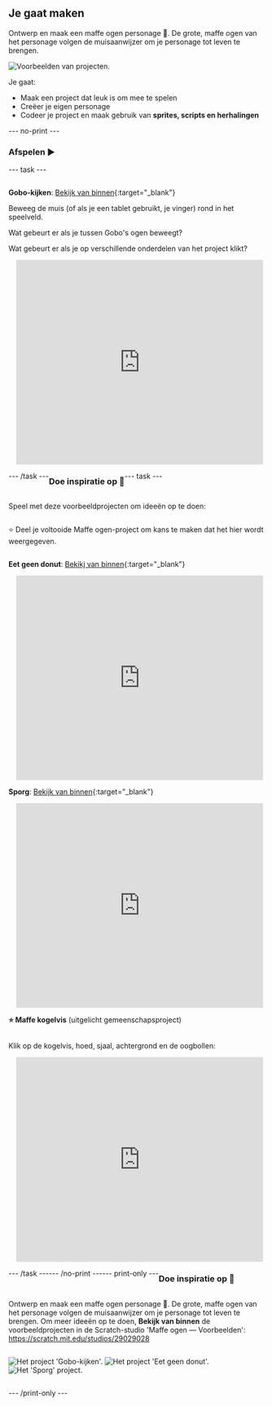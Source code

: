 ## Je gaat maken

Ontwerp en maak een maffe ogen personage 👀. De grote, maffe ogen van het personage volgen de muisaanwijzer om je personage tot leven te brengen.

![Voorbeelden van projecten.](images/showcase-line.png)

Je gaat:

+ Maak een project dat leuk is om mee te spelen
+ Creëer je eigen personage
+ Codeer je project en maak gebruik van **sprites, scripts en herhalingen**

--- no-print ---

### Afspelen ▶️

--- task ---

<div style="display: flex; flex-wrap: wrap">
<div style="flex-basis: 175px; flex-grow: 1">  

**Gobo-kijken**: [Bekijk van binnen](https://scratch.mit.edu/projects/600236783/editor){:target="_blank"}

Beweeg de muis (of als je een tablet gebruikt, je vinger) rond in het speelveld. 

Wat gebeurt er als je tussen Gobo's ogen beweegt? 
  
Wat gebeurt er als je op verschillende onderdelen van het project klikt?
</div>
<div>

<div class="scratch-preview" style="margin-left: 15px;">
  <iframe allowtransparency="true" width="485" height="402" src="https://scratch.mit.edu/projects/embed/600236783/?autostart=false" frameborder="0"></iframe>
</div>

</div>

--- /task ---

### Doe inspiratie op 💭

--- task ---

Speel met deze voorbeeldprojecten om ideeën op te doen:

⭐ Deel je voltooide Maffe ogen-project om kans te maken dat het hier wordt weergegeven.

**Eet geen donut**: [Bekikj van binnen](https://scratch.mit.edu/projects/600237598/editor){:target="_blank"}
<div class="scratch-preview" style="margin-left: 15px;">
  <iframe allowtransparency="true" width="485" height="402" src="https://scratch.mit.edu/projects/embed/600237598/?autostart=false" frameborder="0"></iframe>
</div>

**Sporg**: [Bekijk van binnen](https://scratch.mit.edu/projects/600239440/editor){:target="_blank"}
<div class="scratch-preview" style="margin-left: 15px;">
  <iframe allowtransparency="true" width="485" height="402" src="https://scratch.mit.edu/projects/embed/600239440/?autostart=false" frameborder="0"></iframe>
</div>

**⭐ Maffe kogelvis** (uitgelicht gemeenschapsproject)

Klik op de kogelvis, hoed, sjaal, achtergrond en de oogbollen:

<div class="scratch-preview" style="margin-left: 15px;">
  <iframe allowtransparency="true" width="485" height="402" src="https://scratch.mit.edu/projects/embed/772759744/?autostart=false" frameborder="0"></iframe>
</div>

--- /task ---

--- /no-print ---

--- print-only ---

### Doe inspiratie op 💭

Ontwerp en maak een maffe ogen personage 👀. De grote, maffe ogen van het personage volgen de muisaanwijzer om je personage tot leven te brengen. Om meer ideeën op te doen, **Bekijk van binnen** de voorbeeldprojecten in de Scratch-studio 'Maffe ogen — Voorbeelden': https://scratch.mit.edu/studios/29029028

![Het project 'Gobo-kijken'.](images/gobo-watching.png) 
![Het project 'Eet geen donut'.](images/dont-eat-donut.png) 
![Het 'Sporg' project.](images/sporg.png)

--- /print-only ---

 
